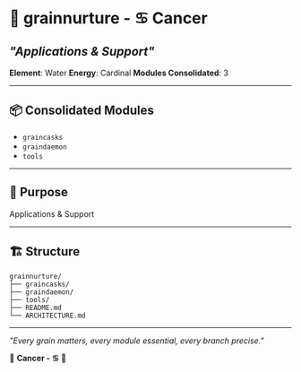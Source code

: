 # 🌾 grainnurture - ♋ Cancer
## *"Applications & Support"*

**Element**: Water
**Energy**: Cardinal
**Modules Consolidated**: 3

---

## 📦 **Consolidated Modules**

- `graincasks`
- `graindaemon`
- `tools`

---

## 🎯 **Purpose**

Applications & Support

---

## 🏗️ **Structure**

```
grainnurture/
├── graincasks/
├── graindaemon/
├── tools/
├── README.md
└── ARCHITECTURE.md
```

---

*"Every grain matters, every module essential, every branch precise."*

🌾 **Cancer - ♋** 🌾
